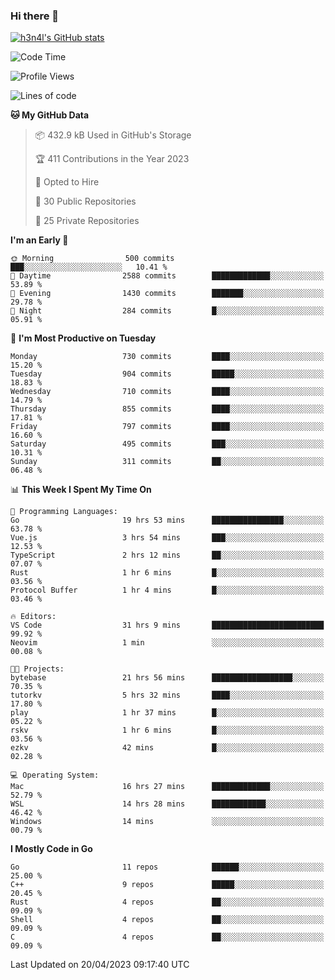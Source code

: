 ### Hi there 👋

[![h3n4l's GitHub stats](https://github-readme-stats.vercel.app/api?username=h3n4l&count_private=true&show_icons=true&theme=radical)](https://github.com/h3n4l/github-readme-stats)

<!--START_SECTION:waka-->
![Code Time](http://img.shields.io/badge/Code%20Time-1%2C154%20hrs%2017%20mins-blue)

![Profile Views](http://img.shields.io/badge/Profile%20Views-2-blue)

![Lines of code](https://img.shields.io/badge/From%20Hello%20World%20I%27ve%20Written-2.7%20million%20lines%20of%20code-blue)

**🐱 My GitHub Data** 

> 📦 432.9 kB Used in GitHub's Storage 
 > 
> 🏆 411 Contributions in the Year 2023
 > 
> 💼 Opted to Hire
 > 
> 📜 30 Public Repositories 
 > 
> 🔑 25 Private Repositories 
 > 
**I'm an Early 🐤** 

```text
🌞 Morning                500 commits         ███░░░░░░░░░░░░░░░░░░░░░░   10.41 % 
🌆 Daytime                2588 commits        █████████████░░░░░░░░░░░░   53.89 % 
🌃 Evening                1430 commits        ███████░░░░░░░░░░░░░░░░░░   29.78 % 
🌙 Night                  284 commits         █░░░░░░░░░░░░░░░░░░░░░░░░   05.91 % 
```
📅 **I'm Most Productive on Tuesday** 

```text
Monday                   730 commits         ████░░░░░░░░░░░░░░░░░░░░░   15.20 % 
Tuesday                  904 commits         █████░░░░░░░░░░░░░░░░░░░░   18.83 % 
Wednesday                710 commits         ████░░░░░░░░░░░░░░░░░░░░░   14.79 % 
Thursday                 855 commits         ████░░░░░░░░░░░░░░░░░░░░░   17.81 % 
Friday                   797 commits         ████░░░░░░░░░░░░░░░░░░░░░   16.60 % 
Saturday                 495 commits         ███░░░░░░░░░░░░░░░░░░░░░░   10.31 % 
Sunday                   311 commits         ██░░░░░░░░░░░░░░░░░░░░░░░   06.48 % 
```


📊 **This Week I Spent My Time On** 

```text
💬 Programming Languages: 
Go                       19 hrs 53 mins      ████████████████░░░░░░░░░   63.78 % 
Vue.js                   3 hrs 54 mins       ███░░░░░░░░░░░░░░░░░░░░░░   12.53 % 
TypeScript               2 hrs 12 mins       ██░░░░░░░░░░░░░░░░░░░░░░░   07.07 % 
Rust                     1 hr 6 mins         █░░░░░░░░░░░░░░░░░░░░░░░░   03.56 % 
Protocol Buffer          1 hr 4 mins         █░░░░░░░░░░░░░░░░░░░░░░░░   03.46 % 

🔥 Editors: 
VS Code                  31 hrs 9 mins       █████████████████████████   99.92 % 
Neovim                   1 min               ░░░░░░░░░░░░░░░░░░░░░░░░░   00.08 % 

🐱‍💻 Projects: 
bytebase                 21 hrs 56 mins      ██████████████████░░░░░░░   70.35 % 
tutorkv                  5 hrs 32 mins       ████░░░░░░░░░░░░░░░░░░░░░   17.80 % 
play                     1 hr 37 mins        █░░░░░░░░░░░░░░░░░░░░░░░░   05.22 % 
rskv                     1 hr 6 mins         █░░░░░░░░░░░░░░░░░░░░░░░░   03.56 % 
ezkv                     42 mins             █░░░░░░░░░░░░░░░░░░░░░░░░   02.28 % 

💻 Operating System: 
Mac                      16 hrs 27 mins      █████████████░░░░░░░░░░░░   52.79 % 
WSL                      14 hrs 28 mins      ████████████░░░░░░░░░░░░░   46.42 % 
Windows                  14 mins             ░░░░░░░░░░░░░░░░░░░░░░░░░   00.79 % 
```

**I Mostly Code in Go** 

```text
Go                       11 repos            ██████░░░░░░░░░░░░░░░░░░░   25.00 % 
C++                      9 repos             █████░░░░░░░░░░░░░░░░░░░░   20.45 % 
Rust                     4 repos             ██░░░░░░░░░░░░░░░░░░░░░░░   09.09 % 
Shell                    4 repos             ██░░░░░░░░░░░░░░░░░░░░░░░   09.09 % 
C                        4 repos             ██░░░░░░░░░░░░░░░░░░░░░░░   09.09 % 
```




 Last Updated on 20/04/2023 09:17:40 UTC
<!--END_SECTION:waka-->

